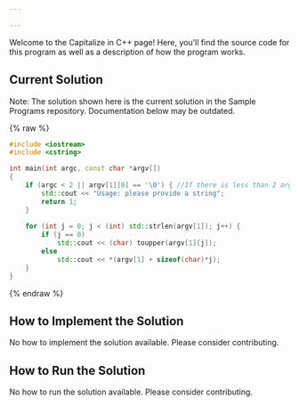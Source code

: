 ```yaml
---

---
```


Welcome to the Capitalize in C++ page! Here, you'll find the source code for this program as well as a description of how the program works.

## Current Solution

Note: The solution shown here is the current solution in the Sample Programs repository. Documentation below may be outdated.

{% raw %}

```C++
#include <iostream>
#include <cstring>

int main(int argc, const char *argv[])
{
    if (argc < 2 || argv[1][0] == '\0') { //If there is less than 2 arguments, no string was passed
        std::cout << "Usage: please provide a string";
        return 1;
    }
    
    for (int j = 0; j < (int) std::strlen(argv[1]); j++) { 
        if (j == 0)                                        
            std::cout << (char) toupper(argv[1][j]);      
        else
            std::cout << *(argv[1] + sizeof(char)*j);      
    }
}

```

{% endraw %}

## How to Implement the Solution

No how to implement the solution available. Please consider contributing.

## How to Run the Solution

No how to run the solution available. Please consider contributing.